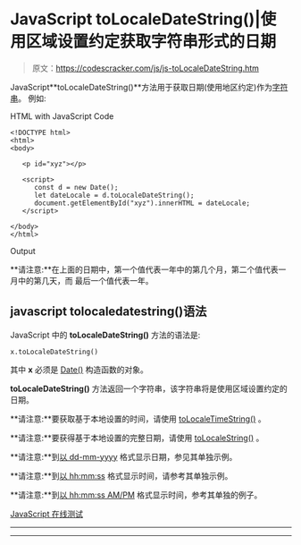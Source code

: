 # JavaScript toLocaleDateString()|使用区域设置约定获取字符串形式的日期

> 原文：<https://codescracker.com/js/js-toLocaleDateString.htm>

JavaScript**toLocaleDateString()**方法用于获取日期(使用地区约定)作为[字符串](/js/js-strings.htm)。 例如:

HTML with JavaScript Code

```
<!DOCTYPE html>
<html>
<body>

   <p id="xyz"></p>

   <script>
      const d = new Date();
      let dateLocale = d.toLocaleDateString();
      document.getElementById("xyz").innerHTML = dateLocale;
   </script>

</body>
</html>
```

Output

**请注意:**在上面的日期中，第一个值代表一年中的第几个月，第二个值代表一月中的第几天，而 最后一个值代表一年。

## javascript tolocaledatestring()语法

JavaScript 中的 **toLocaleDateString()** 方法的语法是:

```
x.toLocaleDateString()
```

其中 **x** 必须是 [Date()](/js/js-date-constructor.htm) 构造函数的对象。

**toLocaleDateString()** 方法返回一个字符串，该字符串将是使用区域设置约定的日期。

**请注意:**要获取基于本地设置的时间，请使用 [toLocaleTimeString()](/js/js-toLocaleTimeString.htm) 。

**请注意:**要获得基于本地设置的完整日期，请使用 [toLocaleString()](/js/js-toLocaleString.htm) 。

**请注意:**到[以 dd-mm-yyyy](/js/js-dates.htm#b) 格式显示日期，参见其单独示例。

**请注意:**到[以 hh:mm:ss](/js/js-dates.htm#c) 格式显示时间，请参考其单独示例。

**请注意:**到[以 hh:mm:ss AM/PM](/js/js-dates.htm#d) 格式显示时间，参考其单独的例子。

[JavaScript 在线测试](/exam/showtest.php?subid=6)

* * *

* * *